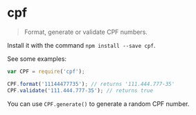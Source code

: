 # cpf

> Format, generate or validate CPF numbers.
 
Install it with the command `npm install --save cpf`.
 
See some examples:

```js
var CPF = require('cpf');

CPF.format('11144477735'); // returns '111.444.777-35'
CPF.validate('111.444.777-35'); // returns true
```

You can use `CPF.generate()` to generate a random CPF number.
